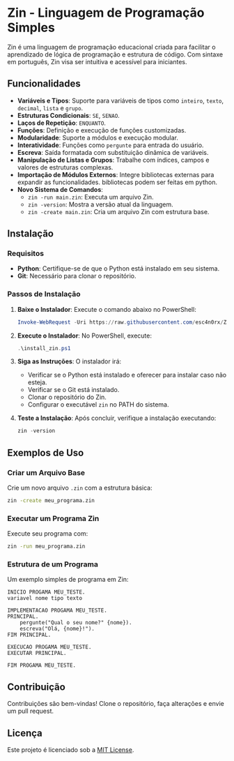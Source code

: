 # Zin - Linguagem de Programação Simples

Zin é uma linguagem de programação educacional criada para facilitar o aprendizado de lógica de programação e estrutura de código. Com sintaxe em português, Zin visa ser intuitiva e acessível para iniciantes.

## Funcionalidades

- **Variáveis e Tipos**: Suporte para variáveis de tipos como `inteiro`, `texto`, `decimal`, `lista` e `grupo`.
- **Estruturas Condicionais**: `SE`, `SENAO`.
- **Laços de Repetição**: `ENQUANTO`.
- **Funções**: Definição e execução de funções customizadas.
- **Modularidade**: Suporte a módulos e execução modular.
- **Interatividade**: Funções como `pergunte` para entrada do usuário.
- **Escreva**: Saída formatada com substituição dinâmica de variáveis.
- **Manipulação de Listas e Grupos**: Trabalhe com índices, campos e valores de estruturas complexas.
- **Importação de Módulos Externos**: Integre bibliotecas externas para expandir as funcionalidades. bibliotecas podem ser feitas em python.
- **Novo Sistema de Comandos**:
  - `zin -run main.zin`: Executa um arquivo Zin.
  - `zin -version`: Mostra a versão atual da linguagem.
  - `zin -create main.zin`: Cria um arquivo Zin com estrutura base.

## Instalação

### Requisitos
- **Python**: Certifique-se de que o Python está instalado em seu sistema.
- **Git**: Necessário para clonar o repositório.

### Passos de Instalação

1. **Baixe o Instalador**:
   Execute o comando abaixo no PowerShell:
   ```powershell
   Invoke-WebRequest -Uri https://raw.githubusercontent.com/esc4n0rx/Zin-Interpreter/refs/heads/master/install_zin.ps1 -OutFile install_zin.ps1
   ```
2. **Execute o Instalador**:
   No PowerShell, execute:
   ```powershell
   .\install_zin.ps1
   ```

3. **Siga as Instruções**:
   O instalador irá:
   - Verificar se o Python está instalado e oferecer para instalar caso não esteja.
   - Verificar se o Git está instalado.
   - Clonar o repositório do Zin.
   - Configurar o executável `zin` no PATH do sistema.

4. **Teste a Instalação**:
   Após concluir, verifique a instalação executando:
   ```powershell
   zin -version
   ```

## Exemplos de Uso

### Criar um Arquivo Base
Crie um novo arquivo `.zin` com a estrutura básica:
```bash
zin -create meu_programa.zin
```

### Executar um Programa Zin
Execute seu programa com:
```bash
zin -run meu_programa.zin
```

### Estrutura de um Programa
Um exemplo simples de programa em Zin:
```zin
INICIO PROGAMA MEU_TESTE.
variavel nome tipo texto

IMPLEMENTACAO PROGAMA MEU_TESTE.
PRINCIPAL.
    pergunte("Qual o seu nome?" {nome}).
    escreva("Olá, {nome}!").
FIM PRINCIPAL.

EXECUCAO PROGAMA MEU_TESTE.
EXECUTAR PRINCIPAL.

FIM PROGAMA MEU_TESTE.
```

## Contribuição

Contribuições são bem-vindas! Clone o repositório, faça alterações e envie um pull request.

## Licença

Este projeto é licenciado sob a [MIT License](LICENSE).

